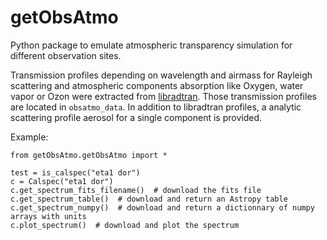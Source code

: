 # getObsAtmo
Python package to emulate atmospheric transparency simulation for different observation sites.

Transmission profiles depending on wavelength and airmass for Rayleigh scattering and atmospheric components absorption like Oxygen,
water vapor or Ozon were extracted from [libradtran](http://www.libradtran.org).
Those transmission profiles are located in `obsatmo_data`.
In addition to libradtran profiles, a analytic scattering profile aerosol for a single component is provided.



Example:
```
from getObsAtmo.getObsAtmo import *

test = is_calspec("eta1 dor")
c = Calspec("eta1 dor")
c.get_spectrum_fits_filename()  # download the fits file
c.get_spectrum_table()  # download and return an Astropy table
c.get_spectrum_numpy()  # download and return a dictionnary of numpy arrays with units
c.plot_spectrum()  # download and plot the spectrum
```
